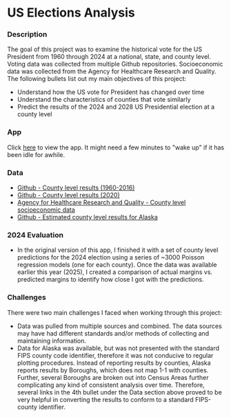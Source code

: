 # US Elections Analysis

### Description

The goal of this project was to examine the historical vote for the US President from 1960 through 2024 at a national, state, and county level.   Voting data was collected from multiple Github repositories.  Socioeconomic data was collected from the Agency for Healthcare Research and Quality.  The following bullets list out my main objectives of this project:

- Understand how the US vote for President has changed over time
- Understand the characteristics of counties that vote similarly
- Predict the results of the 2024 and 2028 US Presidential election at a county level

### App
Click [here](https://us-elections-project.onrender.com/) to view the app.  It might need a few minutes to "wake up" if it has been idle for awhile.


### Data
- [Github - County level results (1960-2016)](https://github.com/cilekagaci/us-presidential-county-1960-2016)
- [Github - County level results (2020)](https://github.com/tonmcg/US_County_Level_Election_Results_08-20)
- [Agency for Healthcare Research and Quality - County level socioeconomic data](https://www.ahrq.gov/sdoh/data-analytics/sdoh-data.html)
- [Github - Estimated county level results for Alaska](https://github.com/tonmcg/US_County_Level_Election_Results_08-20/issues/2)

### 2024 Evaluation
- In the original version of this app, I finished it with a set of county level predictions for the 2024 election using a series of ~3000 Poisson regression models (one for each county).  Once the data was available earlier this year (2025), I created a comparison of actual margins vs. predicted margins to identify how close I got with the predictions.  

### Challenges

There were two main challenges I faced when working through this project: 
- Data was pulled from multiple sources and combined.  The data sources may have had different standards and/or methods of collecting and maintaining information.
- Data for Alaska was available, but was not presented with the standard FIPS county code identifier, therefore it was not conducive to regular plotting procedures.  Instead of reporting results by counties, Alaska reports results by Boroughs, which does not map 1-1 with counties.  Further, several Boroughs are broken out into Census Areas further complicating any kind of consistent analysis over time.  Therefore, several links in the 4th bullet under the Data section above proved to be very helpful in converting the results to conform to a standard FIPS-county identifier.
